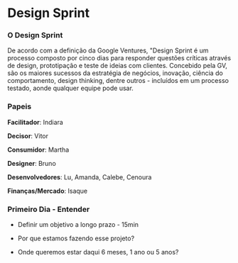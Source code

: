 # Design Sprint 

### O Design Sprint
De acordo com a definição da Google Ventures, "Design Sprint é um processo composto por cinco dias para responder questões críticas através de design, prototipação e teste de ideias com clientes. Concebido pela GV, são os maiores sucessos da estratégia de negócios, inovação, ciência do comportamento, design thinking, dentre outros - incluídos em um processo testado, aonde qualquer equipe pode usar.


### Papeis
**Facilitador**: Indiara

**Decisor**: Vitor

**Consumidor**: Martha

**Designer**: Bruno

**Desenvolvedores**: Lu, Amanda, Calebe, Cenoura

**Finanças/Mercado**: Isaque

### Primeiro Dia - Entender
* Definir um objetivo a longo prazo - 15min

*  Por que estamos fazendo esse projeto?
- Onde queremos estar daqui 6 meses, 1 ano ou 5 anos?



